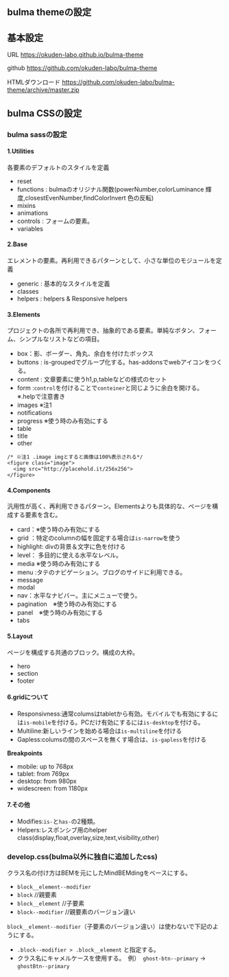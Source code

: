 ## bulma themeの設定

## 基本設定

URL
https://okuden-labo.github.io/bulma-theme

github
https://github.com/okuden-labo/bulma-theme

HTMLダウンロード
https://github.com/okuden-labo/bulma-theme/archive/master.zip


## bulma CSSの設定

### bulma sassの設定

#### 1.Utilities

各要素のデフォルトのスタイルを定義

- reset
- functions : bulmaのオリジナル関数(powerNumber,colorLuminance 輝度,closestEvenNumber,findColorInvert 色の反転)
- mixins
- animations
- controls : フォームの要素。
- variables


#### 2.Base 

エレメントの要素。再利用できるパターンとして、小さな単位のモジュールを定義

- generic : 基本的なスタイルを定義
- classes
- helpers : helpers & Responsive helpers

#### 3.Elements

プロジェクトの各所で再利用でき、抽象的である要素。単純なボタン、フォーム、シンプルなリストなどの項目。

- box：影、ボーダー、角丸、余白を付けたボックス
- buttons : is-groupedでグループ化する。has-addonsでwebアイコンをつくる。
- content : 文章要素に使うh1,p,tableなどの様式のセット
- form :`control`を付けることで`conteiner`と同じように余白を開ける。　※.helpで注意書き
- images ※注1
- notifications
- progress ※使う時のみ有効にする
- table
- title
- other

```
/* ※注1 .image imgとすると画像は100%表示される*/
<figure class="image">
  <img src="http://placehold.it/256x256">
</figure>

```

#### 4.Components

汎用性が高く、再利用できるパターン。Elementsよりも具体的な、ページを構成する要素を含む。

- card：※使う時のみ有効にする
- grid ：特定のcolumnの幅を固定する場合は`is-narrow`を使う
- highlight: divの背景＆文字に色を付ける
- level： 多目的に使える水平なレベル。
- media ※使う時のみ有効にする
- menu :タテのナビゲーション。ブログのサイドに利用できる。
- message
- modal
- nav：水平なナビバー。主にメニューで使う。
- pagination　※使う時のみ有効にする
- panel　※使う時のみ有効にする
- tabs


#### 5.Layout

ページを構成する共通のブロック。構成の大枠。

- hero
- section
- footer

#### 6.gridについて

- Responsivness:通常columsはtabletから有効。モバイルでも有効にするには`is-mobile`を付ける。PCだけ有効にするには`is-desktop`を付ける。
- Multiline:新しいラインを始める場合は`is-multiline`を付ける
- Gapless:columsの間のスペースを無くす場合は、`is-gapless`を付ける

__Breakpoints__  

- mobile: up to 768px
- tablet: from 769px
- desktop: from 980px
- widescreen: from 1180px

#### 7.その他

- Modifies:`is-`と`has-`の2種類。
- Helpers:レスポンシブ用のhelper class(display,float,overlay,size,text,visibility,other)



### develop.css(bulma以外に独自に追加したcss)

クラス名の付け方はBEMを元にしたMindBEMdingをベースにする。

- `block__element--modifier`
- `block` //親要素
- `block__element` //子要素
- `block--modifier` //親要素のバージョン違い

`block__element--modifier`（子要素のバージョン違い）は使わないで下記のようにする。

- `.block--modifier > .block__element` と指定する。
- クラス名にキャメルケースを使用する。　例）　`ghost-btn--primary` → `ghostBtn--primary`

